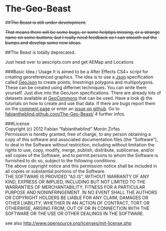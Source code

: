 The-Geo-Beast
=============

##~~The Beast is still under development.~~  

~~That means there will be some bugs, or some helptips missing, or a strange name on some buttons, but I really need feedback so I can smooth out the bumps and develop some new ideas.~~  

##The Beast is totally deprecated.  

Just head over to aescripts.com and get AEMap and Locations  

###Basic Idea / Usage
It is aimed to be a After Effects CS4+ script for creating georeferenced graphics. The idea is to use a [Json](http://www.json.org/) specification called [GeoJson](http://www.geojson.org/) to create points, linestrings polygons and multipolygons. These can be created using differnet techniques. You can write them yourself. Just dive into the GeoJson specifications. There are already lots of datasets available at [GeoCommons](http://geocommons.com) that can be used. Have a look @ the tutorials on how to create and use that data. If there are bugs report them on the [comment page](http://fabiantheblind.github.com/The-Geo-Beast/disqus.html) or enter an [issue on github](https://github.com/fabiantheblind/The-Geo-Beast/issues). Go to [fabiantheblind.github.com/The-Geo-Beast/](http://fabiantheblind.github.com/The-Geo-Beast/) 4 further infos.  

###License  
Copyright (c)  2012 Fabian "fabiantheblind" Morón Zirfas  
Permission is hereby granted, free of charge, to any person obtaining a copy of this software and associated documentation files (the "Software"), to deal in the Software  without restriction, including without limitation the rights to use, copy, modify, merge, publish, distribute, sublicense, and/or sell copies of the Software, and to  permit persons to whom the Software is furnished to do so, subject to the following conditions:  
The above copyright notice and this permission notice shall be included in all copies or substantial portions of the Software.  
THE SOFTWARE IS PROVIDED "AS IS", WITHOUT WARRANTY OF ANY KIND, EXPRESS OR IMPLIED, INCLUDING BUT NOT LIMITED TO THE WARRANTIES OF MERCHANTABILITY, FITNESS FOR A  PARTICULAR PURPOSE AND NONINFRINGEMENT. IN NO EVENT SHALL THE AUTHORS OR COPYRIGHT HOLDERS BE LIABLE FOR ANY CLAIM, DAMAGES OR OTHER LIABILITY, WHETHER IN AN ACTION OF  CONTRACT, TORT OR OTHERWISE, ARISING FROM, OUT OF OR IN CONNECTION WITH THE SOFTWARE OR THE USE OR OTHER DEALINGS IN THE SOFTWARE.  

see also http://www.opensource.org/licenses/mit-license.php

